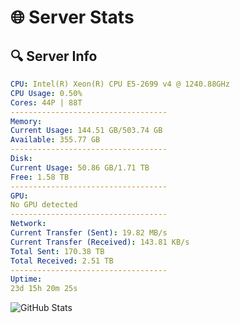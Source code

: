 # 🌐 Server Stats
## 🔍 Server Info
```yaml
CPU: Intel(R) Xeon(R) CPU E5-2699 v4 @ 1240.88GHz
CPU Usage: 0.50%
Cores: 44P | 88T
-----------------------------------
Memory:
Current Usage: 144.51 GB/503.74 GB
Available: 355.77 GB
-----------------------------------
Disk:
Current Usage: 50.86 GB/1.71 TB
Free: 1.58 TB
-----------------------------------
GPU:
No GPU detected
-----------------------------------
Network:
Current Transfer (Sent): 19.82 MB/s
Current Transfer (Received): 143.81 KB/s
Total Sent: 170.38 TB
Total Received: 2.51 TB
-----------------------------------
Uptime:
23d 15h 20m 25s
```
![GitHub Stats](https://img.shields.io/badge/Updated-2025-03-03_14:03:43-blue)